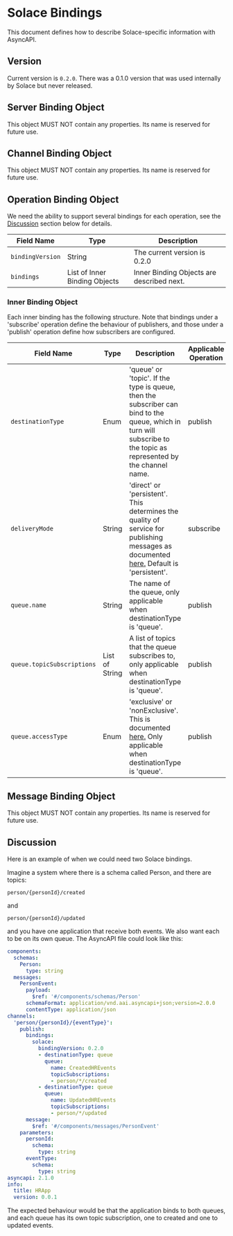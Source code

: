 # Solace Bindings

This document defines how to describe Solace-specific information with AsyncAPI.

<a name="version"></a>

## Version

Current version is `0.2.0`. There was a 0.1.0 version that was used internally by Solace but never released.


<a name="server"></a>

## Server Binding Object

This object MUST NOT contain any properties. Its name is reserved for future use.



<a name="channel"></a>

## Channel Binding Object

This object MUST NOT contain any properties. Its name is reserved for future use.



<a name="operation"></a>

## Operation Binding Object

We need the ability to support several bindings for each operation, see the [Discussion](#discussion) section below for details.

Field Name | Type | Description
---|---|---
`bindingVersion`|String|The current version is 0.2.0
`bindings`|List of Inner Binding Objects|Inner Binding Objects are described next.

### Inner Binding Object

Each inner binding has the following structure. Note that bindings under a 'subscribe' operation define the behaviour of publishers, and those under a 'publish' operation define how subscribers are configured.

Field Name | Type | Description | Applicable Operation
---|---|---|---
`destinationType`|Enum|'queue' or 'topic'. If the type is queue, then the subscriber can bind to the queue, which in turn will subscribe to the topic as represented by the channel name.|publish
`deliveryMode`|String|'direct' or 'persistent'. This determines the quality of service for publishing messages as documented [here.](https://docs.solace.com/PubSub-Basics/Core-Concepts-Message-Delivery-Modes.htm) Default is 'persistent'.|subscribe
`queue.name`|String|The name of the queue, only applicable when destinationType is 'queue'.|publish
`queue.topicSubscriptions`|List of String|A list of topics that the queue subscribes to, only applicable when destinationType is 'queue'.|publish
`queue.accessType`|Enum|'exclusive' or 'nonExclusive'. This is documented [here.](https://docs.solace.com/PubSub-Basics/Endpoints.htm) Only applicable when destinationType is 'queue'.|publish


<a name="message"></a>

## Message Binding Object

This object MUST NOT contain any properties. Its name is reserved for future use.



<a name="discussion"></a>

## Discussion ##

Here is an example of when we could need two Solace bindings.

Imagine a system where there is a schema called Person, and there are topics:

`person/{personId}/created`

and

`person/{personId}/updated`

and you have one application that receive both events. We also want each to be on its own queue. The AsyncAPI file could look like this:

```yaml
components:
  schemas:
    Person:
      type: string        
  messages:
    PersonEvent:
      payload:
        $ref: '#/components/schemas/Person'
      schemaFormat: application/vnd.aai.asyncapi+json;version=2.0.0
      contentType: application/json
channels:
  'person/{personId}/{eventType}':
    publish:
      bindings:
        solace:
          bindingVersion: 0.2.0
          - destinationType: queue
            queue:
              name: CreatedHREvents
              topicSubscriptions:
              - person/*/created
          - destinationType: queue
            queue:
              name: UpdatedHREvents
              topicSubscriptions:
              - person/*/updated
      message:
        $ref: '#/components/messages/PersonEvent'
    parameters:
      personId:
        schema:
          type: string
      eventType:
        schema:
          type: string
asyncapi: 2.1.0
info:
  title: HRApp
  version: 0.0.1
```

The expected behaviour would be that the application binds to both queues, and each queue has its own topic subscription, one to created and one to updated events.



